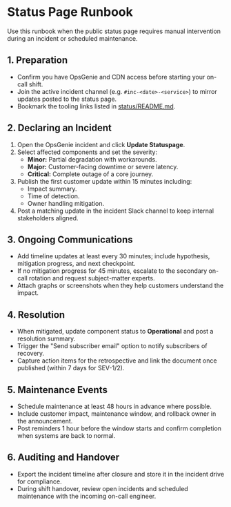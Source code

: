 # Status Page Runbook

Use this runbook when the public status page requires manual intervention during an incident or scheduled maintenance.

## 1. Preparation
- Confirm you have OpsGenie and CDN access before starting your on-call shift.
- Join the active incident channel (e.g. `#inc-<date>-<service>`) to mirror updates posted to the status page.
- Bookmark the tooling links listed in [status/README.md](../status/README.md).

## 2. Declaring an Incident
1. Open the OpsGenie incident and click **Update Statuspage**.
2. Select affected components and set the severity:
   - **Minor:** Partial degradation with workarounds.
   - **Major:** Customer-facing downtime or severe latency.
   - **Critical:** Complete outage of a core journey.
3. Publish the first customer update within 15 minutes including:
   - Impact summary.
   - Time of detection.
   - Owner handling mitigation.
4. Post a matching update in the incident Slack channel to keep internal stakeholders aligned.

## 3. Ongoing Communications
- Add timeline updates at least every 30 minutes; include hypothesis, mitigation progress, and next checkpoint.
- If no mitigation progress for 45 minutes, escalate to the secondary on-call rotation and request subject-matter experts.
- Attach graphs or screenshots when they help customers understand the impact.

## 4. Resolution
- When mitigated, update component status to **Operational** and post a resolution summary.
- Trigger the "Send subscriber email" option to notify subscribers of recovery.
- Capture action items for the retrospective and link the document once published (within 7 days for SEV-1/2).

## 5. Maintenance Events
- Schedule maintenance at least 48 hours in advance where possible.
- Include customer impact, maintenance window, and rollback owner in the announcement.
- Post reminders 1 hour before the window starts and confirm completion when systems are back to normal.

## 6. Auditing and Handover
- Export the incident timeline after closure and store it in the incident drive for compliance.
- During shift handover, review open incidents and scheduled maintenance with the incoming on-call engineer.

